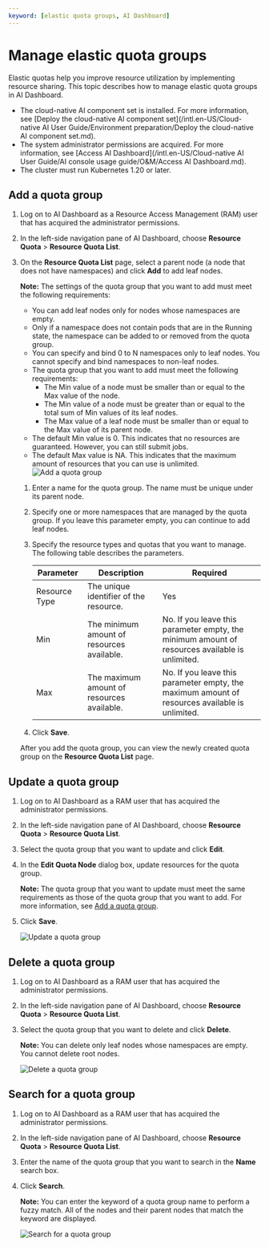 ```yaml
---
keyword: [elastic quota groups, AI Dashboard]
---
```


# Manage elastic quota groups

Elastic quotas help you improve resource utilization by implementing resource sharing. This topic describes how to manage elastic quota groups in AI Dashboard.

-   The cloud-native AI component set is installed. For more information, see [Deploy the cloud-native AI component set](/intl.en-US/Cloud-native AI User Guide/Environment preparation/Deploy the cloud-native AI component set.md).
-   The system administrator permissions are acquired. For more information, see [Access AI Dashboard](/intl.en-US/Cloud-native AI User Guide/AI console usage guide/O&M/Access AI Dashboard.md).
-   The cluster must run Kubernetes 1.20 or later.

## Add a quota group

1.  Log on to AI Dashboard as a Resource Access Management \(RAM\) user that has acquired the administrator permissions.

2.  In the left-side navigation pane of AI Dashboard, choose **Resource Quota** \> **Resource Quota List**.

3.  On the **Resource Quota List** page, select a parent node \(a node that does not have namespaces\) and click **Add** to add leaf nodes.

    **Note:** The settings of the quota group that you want to add must meet the following requirements:

    -   You can add leaf nodes only for nodes whose namespaces are empty.
    -   Only if a namespace does not contain pods that are in the Running state, the namespace can be added to or removed from the quota group.
    -   You can specify and bind 0 to N namespaces only to leaf nodes. You cannot specify and bind namespaces to non-leaf nodes.
    -   The quota group that you want to add must meet the following requirements:
        -   The Min value of a node must be smaller than or equal to the Max value of the node.
        -   The Min value of a node must be greater than or equal to the total sum of Min values of its leaf nodes.
        -   The Max value of a leaf node must be smaller than or equal to the Max value of its parent node.
    -   The default Min value is 0. This indicates that no resources are guaranteed. However, you can still submit jobs.
    -   The default Max value is NA. This indicates that the maximum amount of resources that you can use is unlimited.
    ![Add a quota group](https://help-static-aliyun-doc.aliyuncs.com/assets/img/en-US/1122837261/p277258.png)

    1.  Enter a name for the quota group. The name must be unique under its parent node.

    2.  Specify one or more namespaces that are managed by the quota group. If you leave this parameter empty, you can continue to add leaf nodes.

    3.  Specify the resource types and quotas that you want to manage. The following table describes the parameters.

        |Parameter|Description|Required|
        |---------|-----------|--------|
        |Resource Type|The unique identifier of the resource.|Yes|
        |Min|The minimum amount of resources available.|No. If you leave this parameter empty, the minimum amount of resources available is unlimited.|
        |Max|The maximum amount of resources available.|No. If you leave this parameter empty, the maximum amount of resources available is unlimited.|

    4.  Click **Save**.

    After you add the quota group, you can view the newly created quota group on the **Resource Quota List** page.


## Update a quota group

1.  Log on to AI Dashboard as a RAM user that has acquired the administrator permissions.

2.  In the left-side navigation pane of AI Dashboard, choose **Resource Quota** \> **Resource Quota List**.

3.  Select the quota group that you want to update and click **Edit**.

4.  In the **Edit Quota Node** dialog box, update resources for the quota group.

    **Note:** The quota group that you want to update must meet the same requirements as those of the quota group that you want to add. For more information, see [Add a quota group](#section_9ty_zvs_82m).

5.  Click **Save**.

    ![Update a quota group](https://help-static-aliyun-doc.aliyuncs.com/assets/img/en-US/1122837261/p277262.png)


## Delete a quota group

1.  Log on to AI Dashboard as a RAM user that has acquired the administrator permissions.

2.  In the left-side navigation pane of AI Dashboard, choose **Resource Quota** \> **Resource Quota List**.

3.  Select the quota group that you want to delete and click **Delete**.

    **Note:** You can delete only leaf nodes whose namespaces are empty. You cannot delete root nodes.

    ![Delete a quota group](https://help-static-aliyun-doc.aliyuncs.com/assets/img/en-US/1122837261/p277265.png)


## Search for a quota group

1.  Log on to AI Dashboard as a RAM user that has acquired the administrator permissions.

2.  In the left-side navigation pane of AI Dashboard, choose **Resource Quota** \> **Resource Quota List**.

3.  Enter the name of the quota group that you want to search in the **Name** search box.

4.  Click **Search**.

    **Note:** You can enter the keyword of a quota group name to perform a fuzzy match. All of the nodes and their parent nodes that match the keyword are displayed.

    ![Search for a quota group](https://help-static-aliyun-doc.aliyuncs.com/assets/img/en-US/1122837261/p277267.png)


